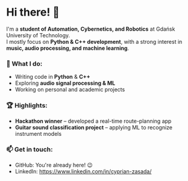 # Hi there! 👋  

I'm a **student of Automation, Cybernetics, and Robotics** at Gdańsk University of Technology.  
I mostly focus on **Python & C++ development**, with a strong interest in **music, audio processing, and machine learning**.  

### 🚀 What I do:  
- Writing code in **Python** & **C++**  
- Exploring **audio signal processing & ML**  
- Working on personal and academic projects  

### 🏆 Highlights:  
- **Hackathon winner** – developed a real-time route-planning app  
- **Guitar sound classification project** – applying ML to recognize instrument models  

### 📫 Get in touch:  
- GitHub: You're already here! 😉  
- LinkedIn: https://www.linkedin.com/in/cyprian-zasada/
